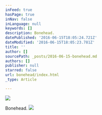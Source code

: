 ```yaml
---
inFeed: true
hasPage: true
inNav: false
inLanguage: null
keywords: []
description: Bonehead.
datePublished: '2016-06-15T18:05:24.721Z'
dateModified: '2016-06-15T18:05:23.781Z'
title: ''
author: []
sourcePath: _posts/2016-06-15-bonehead.md
authors: []
publisher: null
starred: false
url: bonehead/index.html
_type: Article

---
```

![](https://the-grid-user-content.s3-us-west-2.amazonaws.com/5068a230-a716-4743-b66d-4653b685a477.jpg)

Bonehead.
![](https://the-grid-user-content.s3-us-west-2.amazonaws.com/fad3ffce-a5c4-4939-a6bd-118e8a618b95.jpg)